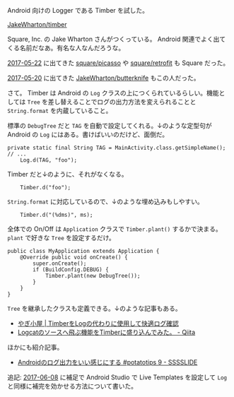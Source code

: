 Android 向けの Logger である Timber を試した。

[JakeWharton/timber][]

Square, Inc. の Jake Wharton さんがつくっている。 Android 関連でよく出てくる名前だなあ。有名な人なんだろうな。

[2017-05-22][] に出てきた [square/picasso][] や [square/retrofit][] も Square だった。

[2017-05-20][] に出てきた [JakeWharton/butterknife][] もこの人だった。

さて。 Timber は Android の `Log` クラスの上につくられているらしい。機能としては `Tree` を差し替えることでログの出力方法を変えられることと `String.format` を内蔵していること。

標準の `DebugTree` だと `TAG` を自動で設定してくれる。↓のような定型句が Android の `Log` にはある。書けばいいのだけど、面倒だ。

```
private static final String TAG = MainActivity.class.getSimpleName();
// ...
    Log.d(TAG, "foo");
```

Timber だと↓のように、それがなくなる。

```
    Timber.d("foo");
```

`String.format` に対応しているので、↓のような埋め込みもしやすい。

```
    Timber.d("(%dms)", ms);
```

全体での On/Off は `Application` クラスで `Timber.plant()` するかで決まる。 `plant` で好きな `Tree` を設定するだけ。

```
public class MyApplication extends Application {
    @Override public void onCreate() {
        super.onCreate();
        if (BuildConfig.DEBUG) {
            Timber.plant(new DebugTree());
        }
    }
}
```

`Tree` を継承したクラスも定義できる。↓のような記事もある。

- [やぎ小屋 | TimberをLogの代わりに使用して快適ログ確認](https://blog.yagi2.com/2016/12/06/how-to-use-timber.html)
- [Logcatのソースへ飛ぶ機能をTimberに盛り込んでみた。 - Qiita](http://qiita.com/shiraji/items/5815bfe667d042051119)

ほかにも紹介記事。

- [Androidのログ出力をいい感じにする #potatotips 9 - SSSSLIDE](http://sssslide.com/speakerdeck.com/cutmail/androidfalseroguchu-li-woiigan-zinisuru-number-potatotips-9)

追記: [2017-06-08][] に補足で Android Studio で Live Templates を設定して `Log` と同様に補完を効かせる方法について書いた。

[2017-05-20]: https://blog.bouzuya.net/2017/05/20/
[2017-05-22]: https://blog.bouzuya.net/2017/05/22/
[2017-06-08]: https://blog.bouzuya.net/2017/06/08/
[JakeWharton/butterknife]: https://github.com/JakeWharton/butterknife
[JakeWharton/timber]: https://github.com/JakeWharton/timber
[square/picasso]: https://github.com/square/picasso
[square/retrofit]: https://github.com/square/retrofit
